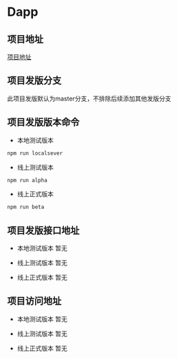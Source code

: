 # Dapp

## 项目地址

[项目地址](http://192.168.1.129:3000/yeylol/DappFrontendMobile.git)

## 项目发版分支

此项目发版默认为master分支，不排除后续添加其他发版分支

## 项目发版版本命令

* 本地测试版本  

``` bash
npm run localsever
```

* 线上测试版本  

``` bash
npm run alpha
```
   
* 线上正式版本  

``` bash
npm run beta
``` 

## 项目发版接口地址

* 本地测试版本  暂无
 
* 线上测试版本  暂无

* 线上正式版本  暂无

## 项目访问地址

* 本地测试版本 暂无

* 线上测试版本 暂无

* 线上正式版本 暂无
 
  <CGitalk/> 
